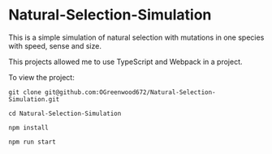 # Natural-Selection-Simulation

This is a simple simulation of natural selection with mutations in one species with speed, sense and size.

This projects allowed me to use TypeScript and Webpack in a project.

To view the project:

`git clone git@github.com:OGreenwood672/Natural-Selection-Simulation.git`

`cd Natural-Selection-Simulation`

`npm install`

`npm run start`
